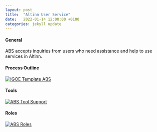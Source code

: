 ```yaml
---
layout: post
title:  "Altinn User Service"
date:   2022-01-14 12:00:00 +0100
categories: jekyll update
---
```


#### General
ABS accepts inquiries from users who need assistance and help to use services in Altinn.

#### Process Outline
[![IGOE Template ABS](/processes/assets/images/process-abs.png)](/processes/assets/images/process-abs.png)

#### Tools
[![ABS Tool Support](/processes/assets/images/tools-abs.png)](/processes/assets/images/tools-abs.png)

#### Roles
[![ABS Roles](/processes/assets/images/roles-abs.png)](/processes/assets/images/roles-abs.png)
